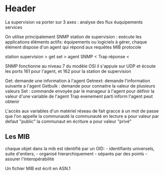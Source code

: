<!-- TITLE: Supervision -->
<!-- SUBTITLE: A quick summary of Supervision -->

# Header

La supervision va porter sur 3 axes :
analyse des flux
éuquipements
services

On utilise principalement SNMP
station de supervision : exécute les applications
éléments actifs: équipements ou logiciels à gérer, chaque élément dispose d'un agent qui répond aux requêtes
MIB
protocole

station supervision > get set > agent SNMP
																< Trap réponse <
																
SNMP fonctionne au niveau 7 du modèle OSI
il s'appuie sur UDP et écoute les ports 161 pour l'agent, et 162 pour la station de supervision

Get: demande une information à l'agent
Getnext: demande l'information suivante a l'agent
Getbulk : demande pour connaitre la valeur de plusieurs valeurs
Set : commande envoyée par le manageur à l'agent pour définir la valeur d'une variable de l'agent
Trap evenement parti
inform l'agent peut obtenir

L'accès aux variables d'un matériel réseau de fait gracce à un mot de passe que l'on appelle la communauté
la communauté en lecture a pour valeur par defaut "public"
la communaut en écriture a pour valeur "privé"

## Les MIB

chaque objet dans la mib est identifié par un OID:
	- identifiants universels, suite d'entiers,
	- organisé hierarchiquement
	- séparés par des points
	- assurer l'interopérabilité

Un fichier MIB est écrit en ASN.1
